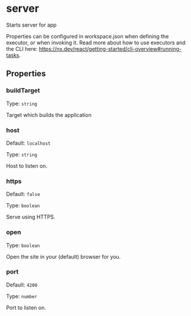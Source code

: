 # server

Starts server for app

Properties can be configured in workspace.json when defining the executor, or when invoking it.
Read more about how to use executors and the CLI here: https://nx.dev/react/getting-started/cli-overview#running-tasks.

## Properties

### buildTarget

Type: `string`

Target which builds the application

### host

Default: `localhost`

Type: `string`

Host to listen on.

### https

Default: `false`

Type: `boolean`

Serve using HTTPS.

### open

Type: `boolean`

Open the site in your (default) browser for you.

### port

Default: `4200`

Type: `number`

Port to listen on.

